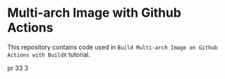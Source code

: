 # Multi-arch Image with Github Actions

This repository contains code used in `Build Multi-arch Image on Github Actions with BuildX` tutorial.

pr
33
3
